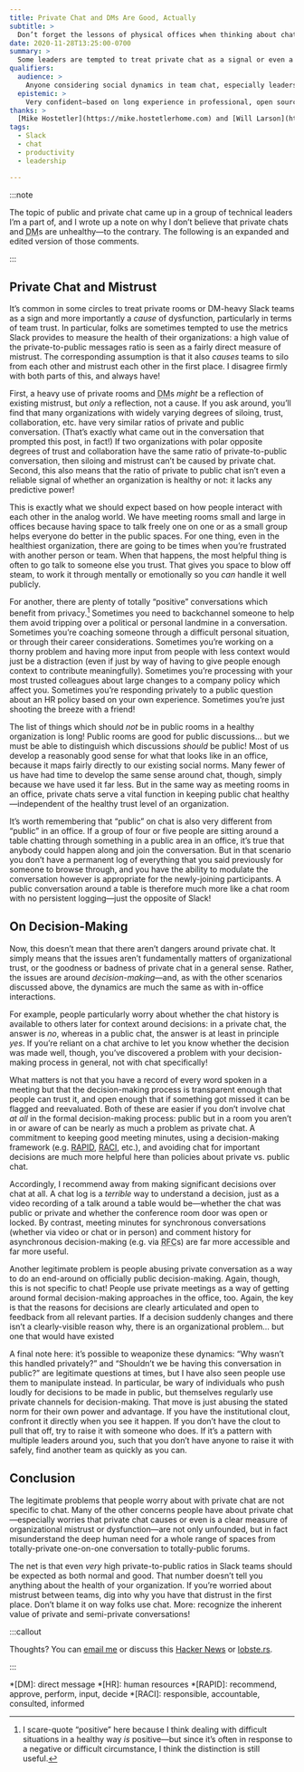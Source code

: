 ```yaml
---
title: Private Chat and DMs Are Good, Actually
subtitle: >
  Don’t forget the lessons of physical offices when thinking about chat.
date: 2020-11-28T13:25:00-0700
summary: >
  Some leaders are tempted to treat private chat as a signal or even a cause of team dysfunction—but there is no such correlation, and indeed people need private chats for healthy social dynamics.
qualifiers:
  audience: >
    Anyone considering social dynamics in team chat, especially leaders with authority to shape team or company norms—particularly when (as in 2020) forced to switch to chat-heavy communication without deep prior experience.
  epistemic: >
    Very confident—based on long experience in professional, open source, personal, and interest-driven community chats. (Yes, I include moderating a massive Star Wars forum in the mid-2000s on that list!)
thanks: >
  [Mike Hostetler](https://mike.hostetlerhome.com) and [Will Larson](https://lethain.com) provided feedback on drafts of this material, and it is substantially better for their input!
tags:
  - Slack
  - chat
  - productivity
  - leadership

---
```


:::note

The topic of public and private chat came up in a group of technical leaders I’m a part of, and I wrote up a note on why I don’t believe that private chats and <abbr title="direct messages">DM</abbr>s are unhealthy—to the contrary. The following is an expanded and edited version of those comments.

:::

## Private Chat and Mistrust

It’s common in some circles to treat private rooms or DM-heavy Slack teams as a sign and more importantly a *cause* of dysfunction, particularly in terms of team trust. In particular, folks are sometimes tempted to use the metrics Slack provides to measure the health of their organizations: a high value of the private-to-public messages ratio is seen as a fairly direct measure of mistrust. The corresponding assumption is that it also *causes* teams to silo from each other and mistrust each other in the first place. I disagree firmly with both parts of this, and always have!

First, a heavy use of private rooms and <abbr title="direct messages">DM</abbr>s *might* be a reflection of existing mistrust, but *only* a reflection, not a cause. If you ask around, you’ll find that many organizations with widely varying degrees of siloing, trust, collaboration, etc. have very similar ratios of private and public conversation. (That’s exactly what came out in the conversation that prompted this post, in fact!) If two organizations with polar opposite degrees of trust and collaboration have the same ratio of private-to-public conversation, then siloing and mistrust can’t be caused by private chat. Second, this also means that the ratio of private to public chat isn’t even a reliable signal of whether an organization is healthy or not: it lacks any predictive power!

This is exactly what we should expect based on how people interact with each other in the analog world. We have meeting rooms small and large in offices because having space to talk freely one on one or as a small group helps everyone do better in the public spaces. For one thing, even in the healthiest organization, there are going to be times when you’re frustrated with another person or team. When that happens, the most helpful thing is often to go talk to someone else you trust. That gives you space to blow off steam, to work it through mentally or emotionally so you *can* handle it well publicly.

For another, there are plenty of totally “positive” conversations which benefit from privacy.[^1] Sometimes you need to backchannel someone to help them avoid tripping over a political or personal landmine in a conversation. Sometimes you’re coaching someone through a difficult personal situation, or through their career considerations. Sometimes you’re working on a thorny problem and having more input from people with less context would just be a distraction (even if just by way of having to give people enough context to contribute meaningfully). Sometimes you’re processing with your most trusted colleagues about large changes to a company policy which affect you. Sometimes you’re responding privately to a public question about an HR policy based on your own experience. Sometimes you’re just shooting the breeze with a friend!

The list of things which should *not* be in public rooms in a healthy organization is long! Public rooms are good for public discussions… but we must be able to distinguish which discussions *should* be public! Most of us develop a reasonably good sense for what that looks like in an office, because it maps fairly directly to our existing social norms. Many fewer of us have had time to develop the same sense around chat, though, simply because we have used it far less. But in the same way as meeting rooms in an office, private chats serve a vital function in keeping public chat healthy—independent of the healthy trust level of an organization.

It’s worth remembering that “public” on chat is also very different from “public” in an office. If a group of four or five people are sitting around a table chatting through something in a public area in an office, it’s true that anybody could happen along and join the conversation. But in that scenario you don’t have a permanent log of everything that you said previously for someone to browse through, and you have the ability to modulate the conversation however is appropriate for the newly-joining participants. A public conversation around a table is therefore much more like a chat room with no persistent logging—just the opposite of Slack!

## On Decision-Making

Now, this doesn’t mean that there aren’t dangers around private chat. It simply means that the issues aren’t fundamentally matters of organizational trust, or the goodness or badness of private chat in a general sense. Rather, the issues are around *decision-making*—and, as with the other scenarios discussed above, the dynamics are much the same as with in-office interactions.

For example, people particularly worry about whether the chat history is available to others later for context around decisions: in a private chat, the answer is *no*, whereas in a public chat, the answer is at least in principle *yes*. If you’re reliant on a chat archive to let you know whether the decision was made well, though, you’ve discovered a problem with your decision-making process in general, not with chat specifically!

What matters is not that you have a record of every word spoken in a meeting but that the decision-making process is transparent enough that people can trust it, and open enough that if something got missed it can be flagged and reevaluated. Both of these are easier if you don’t involve chat *at all* in the formal decision-making process: public but in a room you aren’t in or aware of can be nearly as much a problem as private chat. A commitment to keeping good meeting minutes, using a decision-making framework (e.g. [RAPID](https://www.bridgespan.org/bridgespan/Images/articles/rapid/RAPIDDecisionMaking.pdf), [RACI](https://racichart.org/the-raci-model/), etc.), and avoiding chat for important decisions are much more helpful here than policies about private vs. public chat.

Accordingly, I recommend away from making significant decisions over chat at all. A chat log is a *terrible* way to understand a decision, just as a video recording of a talk around a table would be—whether the chat was public or private and whether the conference room door was open or locked. By contrast, meeting minutes for synchronous conversations (whether via video or chat or in person) and comment history for asynchronous decision-making (e.g. via <abbr title="request for comments">RFC</abbr>s) are far more accessible and far more useful.

Another legitimate problem is people abusing private conversation as a way to do an end-around on officially public decision-making. Again, though, this is not specific to chat! People use private meetings as a way of getting around formal decision-making approaches in the office, too.  Again, the key is that the reasons for decisions are clearly articulated and open to feedback from all relevant parties. If a decision suddenly changes and there isn’t a clearly-visible reason why, there is an organizational problem… but one that would have existed 

A final note here: it’s possible to weaponize these dynamics: “Why wasn’t this handled privately?” and “Shouldn’t we be having this conversation in public?” are legitimate questions at times, but I have also seen people use them to manipulate instead. In particular, be wary of individuals who push loudly for decisions to be made in public, but themselves regularly use private channels for decision-making. That move is just abusing the stated norm for their own power and advantage. If you have the institutional clout, confront it directly when you see it happen. If you don’t have the clout to pull that off, try to raise it with someone who does. If it’s a pattern with multiple leaders around you, such that you don’t have anyone to raise it with safely, find another team as quickly as you can.

## Conclusion

The legitimate problems that people worry about with private chat are not specific to chat. Many of the other concerns people have about private chat—especially worries that private chat causes or even is a clear measure of organizational mistrust or dysfunction—are  not only unfounded, but in fact misunderstand the deep human need for a whole range of spaces from totally-private one-on-one conversation to totally-public forums.

The net is that even *very* high private-to-public ratios in Slack teams should be expected as both normal and good. That number doesn’t tell you anything about the health of your organization. If you’re worried about mistrust between teams, dig into why you have that distrust in the first place. Don’t blame it on way folks use chat. More: recognize the inherent value of private and semi-private conversations!

:::callout

Thoughts? You can <a href='mailto:hello@chriskrycho.com?subject={{title}}'>email me</a> or discuss this [Hacker News](TODO) or [lobste.rs](TODO).

:::


*[DM]: direct message
*[HR]: human resources
*[RAPID]: recommend, approve, perform, input, decide
*[RACI]: responsible, accountable, consulted, informed

[^1]: I scare-quote “positive” here because I think dealing with difficult situations in a healthy way *is* positive—but since it’s often in response to a negative or difficult circumstance, I think the distinction is still useful.